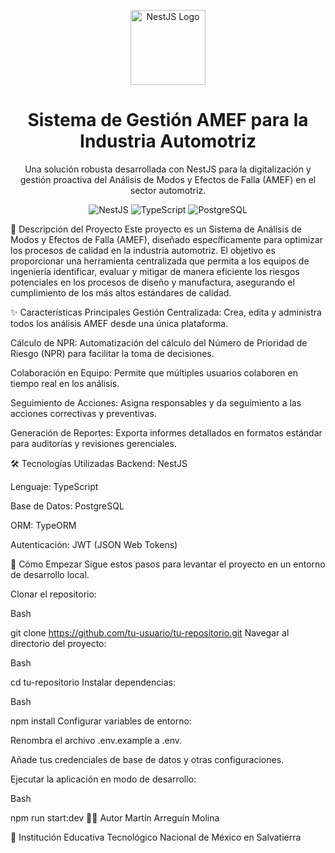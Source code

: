 <p align="center">
<a href="https://nestjs.com/" target="blank"><img src="https://nestjs.com/img/logo-small.svg" width="120" alt="NestJS Logo" /></a>
</p>

<h1 align="center">Sistema de Gestión AMEF para la Industria Automotriz</h1>

<p align="center">
Una solución robusta desarrollada con NestJS para la digitalización y gestión proactiva del Análisis de Modos y Efectos de Falla (AMEF) en el sector automotriz.
</p>

<p align="center">
<img src="https://img.shields.io/badge/NestJS-E0234E?style=for-the-badge&logo=nestjs&logoColor=white" alt="NestJS">
<img src="https://img.shields.io/badge/TypeScript-3178C6?style=for-the-badge&logo=typescript&logoColor=white" alt="TypeScript">
<img src="https://img.shields.io/badge/PostgreSQL-4169E1?style=for-the-badge&logo=postgresql&logoColor=white" alt="PostgreSQL">
</p>

📝 Descripción del Proyecto
Este proyecto es un Sistema de Análisis de Modos y Efectos de Falla (AMEF), diseñado específicamente para optimizar los procesos de calidad en la industria automotriz. El objetivo es proporcionar una herramienta centralizada que permita a los equipos de ingeniería identificar, evaluar y mitigar de manera eficiente los riesgos potenciales en los procesos de diseño y manufactura, asegurando el cumplimiento de los más altos estándares de calidad.

✨ Características Principales
Gestión Centralizada: Crea, edita y administra todos los análisis AMEF desde una única plataforma.

Cálculo de NPR: Automatización del cálculo del Número de Prioridad de Riesgo (NPR) para facilitar la toma de decisiones.

Colaboración en Equipo: Permite que múltiples usuarios colaboren en tiempo real en los análisis.

Seguimiento de Acciones: Asigna responsables y da seguimiento a las acciones correctivas y preventivas.

Generación de Reportes: Exporta informes detallados en formatos estándar para auditorías y revisiones gerenciales.

🛠️ Tecnologías Utilizadas
Backend: NestJS

Lenguaje: TypeScript

Base de Datos: PostgreSQL

ORM: TypeORM

Autenticación: JWT (JSON Web Tokens)

🚀 Cómo Empezar
Sigue estos pasos para levantar el proyecto en un entorno de desarrollo local.

Clonar el repositorio:

Bash

git clone https://github.com/tu-usuario/tu-repositorio.git
Navegar al directorio del proyecto:

Bash

cd tu-repositorio
Instalar dependencias:

Bash

npm install
Configurar variables de entorno:

Renombra el archivo .env.example a .env.

Añade tus credenciales de base de datos y otras configuraciones.

Ejecutar la aplicación en modo de desarrollo:

Bash

npm run start:dev
👨‍💻 Autor
Martín Arreguín Molina

🏫 Institución Educativa
Tecnológico Nacional de México en Salvatierra